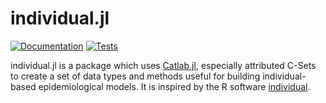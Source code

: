# individual.jl

<!-- badges start -->
[![Documentation](https://github.com/slwu89/individual.jl/actions/workflows/docs.yml/badge.svg?branch=main)](https://slwu89.github.io/individual.jl/dev/)
[![Tests](https://github.com/slwu89/individual.jl/actions/workflows/tests.yml/badge.svg)](https://github.com/slwu89/individual.jl/actions/workflows/tests.yml)
<!-- badges end -->

individual.jl is a package which uses [Catlab.jl](https://algebraicjulia.github.io/Catlab.jl/stable/),
especially attributed C-Sets to create a set of data types and methods useful for building
individual-based epidemiological models. It is inspired by the R software [individual](https://mrc-ide.github.io/individual/).
